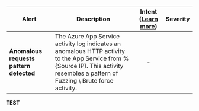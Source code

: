 |Alert|Description|Intent ([Learn more](#intentions))|Severity|
|----|----|:----:|--|
|**Anomalous requests pattern detected**|The Azure App Service activity log indicates an anomalous HTTP activity to the App Service from %{Source IP}. This activity resembles a pattern of Fuzzing \ Brute force activity.|-||
**TEST**
